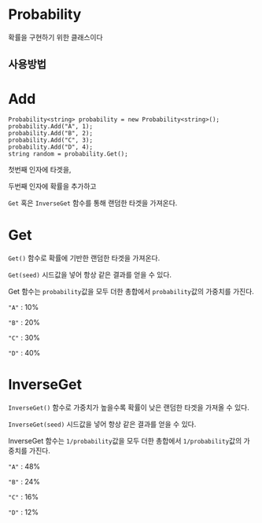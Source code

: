 # Probability<T>

확률을 구현하기 위한 클래스이다

## 사용방법

# Add

```
Probability<string> probability = new Probability<string>();
probability.Add("A", 1);
probability.Add("B", 2);
probability.Add("C", 3);
probability.Add("D", 4);
string random = probability.Get();
```

첫번째 인자에 타겟을,

두번째 인자에 확률을 추가하고

`Get` 혹은 `InverseGet` 함수를 통해 랜덤한 타겟을 가져온다.

# Get

`Get()` 함수로 확률에 기반한 랜덤한 타겟을 가져온다.

`Get(seed)` 시드값을 넣어 항상 같은 결과를 얻을 수 있다.

Get 함수는 `probability`값을 모두 더한 총합에서 `probability`값의 가중치를 가진다.

`"A"` : 10%

`"B"` : 20%

`"C"` : 30%

`"D"` : 40%

# InverseGet
`InverseGet()` 함수로 가중치가 높을수록 확률이 낮은 랜덤한 타겟을 가져올 수 있다.

`InverseGet(seed)` 시드값을 넣어 항상 같은 결과를 얻을 수 있다.

InverseGet 함수는 `1/probability`값을 모두 더한 총합에서 `1/probability`값의 가중치를 가진다.

`"A"` : 48%

`"B"` : 24%

`"C"` : 16%

`"D"` : 12%
